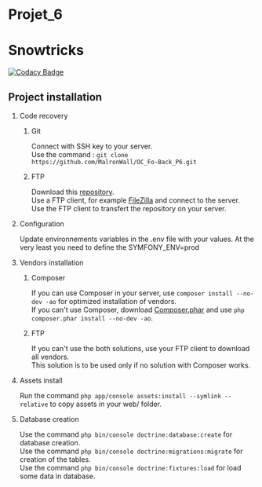 Projet_6
========

# Snowtricks

[![Codacy Badge](https://api.codacy.com/project/badge/Grade/e10954c6f024432eaecacaf6adc8503e)](https://www.codacy.com/manual/MalronWall/OC_Fo-Back_P6?utm_source=github.com&amp;utm_medium=referral&amp;utm_content=MalronWall/OC_Fo-Back_P6&amp;utm_campaign=Badge_Grade)

## Project installation

1.  Code recovery

    1. Git

        Connect with SSH key to your server.  
        Use the command : `git clone https://github.com/MalronWall/OC_Fo-Back_P6.git`

    1. FTP

        Download this [repository](https://github.com/MalronWall/OC_Fo-Back_P6/archive/master.zip).  
        Use a FTP client, for example [FileZilla](https://filezilla-project.org/) and connect to the server.  
        Use the FTP client to transfert the repository on your server.

1. Configuration

    Update environnements variables in the .env file with your values.
    At the very least you need to define the SYMFONY_ENV=prod

1. Vendors installation

    1. Composer

        If you can use Composer in your server, use `composer install --no-dev -ao` for optimized installation of vendors.  
        If you can't use Composer, download [Composer.phar](https://getcomposer.org/download/) and use `php composer.phar install --no-dev -ao`.

    1. FTP

        If you can't use the both solutions, use your FTP client to download all vendors.  
        This solution is to be used only if no solution with Composer works.

1. Assets install

    Run the command `php app/console assets:install --symlink --relative` to copy assets in your web/ folder.

1. Database creation

    Use the command `php bin/console doctrine:database:create` for database creation.  
    Use the command `php bin/console doctrine:migrations:migrate` for creation of the tables.  
    Use the command `php bin/console doctrine:fixtures:load` for load some data in database.
